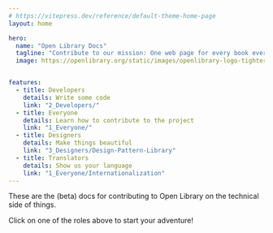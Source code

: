 ```yaml
---
# https://vitepress.dev/reference/default-theme-home-page
layout: home

hero:
  name: "Open Library Docs"
  tagline: "Contribute to our mission: One web page for every book ever published."
  image: https://openlibrary.org/static/images/openlibrary-logo-tighter.svg


features:
  - title: Developers
    details: Write some code
    link: "2_Developers/"
  - title: Everyone
    details: Learn how to contribute to the project
    link: "1_Everyone/"
  - title: Designers
    details: Make things beautiful
    link: "3_Designers/Design-Pattern-Library"
  - title: Translators
    details: Show us your language
    link: "1_Everyone/Internationalization"
---
```


These are the (beta) docs for contributing to Open Library on the technical side of things.

Click on one of the roles above to start your adventure!
